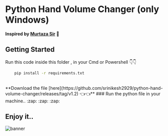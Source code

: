 # Python Hand Volume Changer (only Windows)

**Inspired by [Murtaza Sir](https://www.computervision.zone/courses/advance-computer-vision-with-python/) 🙏**

## Getting Started
Run this code inside this folder , in your Cmd or Powershell 👇👇<br>
```bash
    pip install -r requirements.txt
```
<br>
**Download the file [here](https://github.com/srinikesh2929/python-hand-volume-changer/releases/tag/v1.2) 👈👈**
### Run the python file in your machine.. :zap: :zap: :zap:

## Enjoy it..
![banner](/assets/banner.gif)

